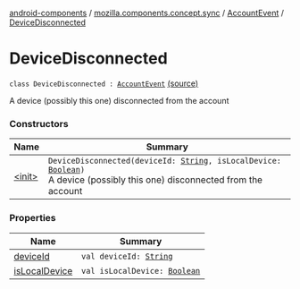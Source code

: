 [android-components](../../../index.md) / [mozilla.components.concept.sync](../../index.md) / [AccountEvent](../index.md) / [DeviceDisconnected](./index.md)

# DeviceDisconnected

`class DeviceDisconnected : `[`AccountEvent`](../index.md) [(source)](https://github.com/mozilla-mobile/android-components/blob/master/components/concept/sync/src/main/java/mozilla/components/concept/sync/AccountEvent.kt#L32)

A device (possibly this one) disconnected from the account

### Constructors

| Name | Summary |
|---|---|
| [&lt;init&gt;](-init-.md) | `DeviceDisconnected(deviceId: `[`String`](https://kotlinlang.org/api/latest/jvm/stdlib/kotlin/-string/index.html)`, isLocalDevice: `[`Boolean`](https://kotlinlang.org/api/latest/jvm/stdlib/kotlin/-boolean/index.html)`)`<br>A device (possibly this one) disconnected from the account |

### Properties

| Name | Summary |
|---|---|
| [deviceId](device-id.md) | `val deviceId: `[`String`](https://kotlinlang.org/api/latest/jvm/stdlib/kotlin/-string/index.html) |
| [isLocalDevice](is-local-device.md) | `val isLocalDevice: `[`Boolean`](https://kotlinlang.org/api/latest/jvm/stdlib/kotlin/-boolean/index.html) |

